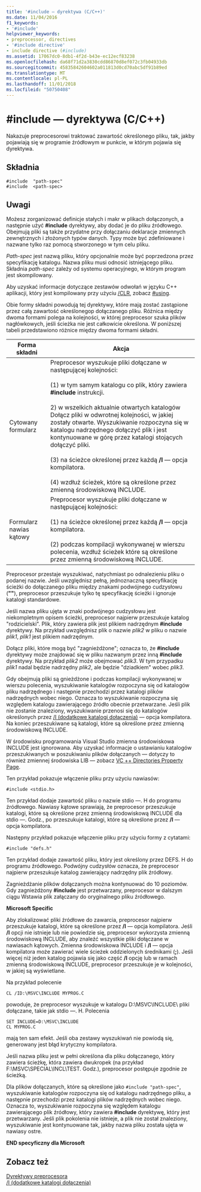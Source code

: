```yaml
---
title: '#include — dyrektywa (C/C++)'
ms.date: 11/04/2016
f1_keywords:
- '#include'
helpviewer_keywords:
- preprocessor, directives
- '#include directive'
- include directive (#include)
ms.assetid: 17067dc0-8db1-4f2d-b43e-ec12ecf83238
ms.openlocfilehash: da68f71d2a3830cdd86870d8ef072c3fb04933db
ms.sourcegitcommit: 45835842604602a011813d0cd70abc5df91b89ed
ms.translationtype: MT
ms.contentlocale: pl-PL
ms.lasthandoff: 11/01/2018
ms.locfileid: "50750408"
---
```

# <a name="include-directive-cc"></a>#include — dyrektywa (C/C++)

Nakazuje preprocesorowi traktować zawartość określonego pliku, tak, jakby pojawiają się w programie źródłowym w punkcie, w którym pojawia się dyrektywa.

## <a name="syntax"></a>Składnia

```
#include  "path-spec"
#include  <path-spec>
```

## <a name="remarks"></a>Uwagi

Możesz zorganizować definicje stałych i makr w plikach dołączonych, a następnie użyć **#include** dyrektywy, aby dodać je do pliku źródłowego. Obejmują pliki są także przydatne przy dołączaniu deklaracje zmiennych zewnętrznych i złożonych typów danych. Typy może być zdefiniowane i nazwane tylko raz pomocą stworzonego w tym celu pliku.

*Path-spec* jest nazwą pliku, który opcjonalnie może być poprzedzona przez specyfikację katalogu. Nazwa pliku musi odnosić istniejącego pliku. Składnia *path-spec* zależy od systemu operacyjnego, w którym program jest skompilowany.

Aby uzyskać informacje dotyczące zestawów odwołań w języku C++ aplikacji, który jest kompilowany przy użyciu [/CLR](../build/reference/clr-common-language-runtime-compilation.md), zobacz [#using](../preprocessor/hash-using-directive-cpp.md).

Obie formy składni powodują tej dyrektywy, które mają zostać zastąpione przez całą zawartość określonegop dołączanego pliku. Różnica między dwoma formami polega na kolejności, w której preprocesor szuka plików nagłówkowych, jeśli ścieżka nie jest całkowicie określona. W poniższej tabeli przedstawiono różnice między dwoma formami składni.

|Forma składni|Akcja|
|---|------------|
|Cytowany formularz|Preprocesor wyszukuje pliki dołączane w następującej kolejności:<br/><br/> (1) w tym samym katalogu co plik, który zawiera **#include** instrukcji.<br/><br/> 2) w wszelkich aktualnie otwartych katalogów Dołącz pliki w odwrotnej kolejności, w jakiej zostały otwarte. Wyszukiwanie rozpoczyna się w katalogu nadrzędnego dołączyć plik i jest kontynuowane w górę przez katalogi stojących dołączyć pliki.<br/><br/> (3) na ścieżce określonej przez każdą **/I** — opcja kompilatora.<br/><br/> (4) wzdłuż ścieżek, które są określone przez zmienną środowiskową INCLUDE.|
|Formularz nawias kątowy|Preprocesor wyszukuje pliki dołączane w następującej kolejności:<br/><br/> (1) na ścieżce określonej przez każdą **/I** — opcja kompilatora.<br/><br/> (2) podczas kompilacji wykonywanej w wierszu polecenia, wzdłuż ścieżek które są określone przez zmienną środowiskową INCLUDE.|

Preprocesor przestaje wyszukiwać, natychmiast po odnalezieniu pliku o podanej nazwie. Jeśli uwzględnisz pełną, jednoznaczną specyfikację ścieżki do dołączanego pliku między znakami podwójnego cudzysłowu (**""**), preprocesor przeszukuje tylko tę specyfikację ścieżki i ignoruje katalogi standardowe.

Jeśli nazwa pliku ujęta w znaki podwójnego cudzysłowu jest niekompletnym opisem ścieżki, preprocesor najpierw przeszukuje katalog "rodzicielski". Plik, który zawiera plik jest plikiem nadrzędnym **#include** dyrektywy. Na przykład uwzględnisz plik o nazwie *plik2* w pliku o nazwie *plik1*, *plik1* jest plikiem nadrzędnym.

Dołącz pliki, które mogą być "zagnieżdżone"; oznacza to, że **#include** dyrektywy może znajdować się w pliku nazwanym przez inną **#include** dyrektywy. Na przykład *plik2* może obejmować *plik3*. W tym przypadku *plik1* nadal będzie nadrzędny *plik2*, ale będzie "dziadkiem" wobec *plik3*.

Gdy obejmują pliki są gnieżdżone i podczas kompilacji wykonywanej w wierszu polecenia, wyszukiwanie katalogów rozpoczyna się od katalogów pliku nadrzędnego i następnie przechodzi przez katalogi plików nadrzędnych wobec niego. Oznacza to wyszukiwanie rozpoczyna się względem katalogu zawierającego źródło obecnie przetwarzane. Jeśli plik nie zostanie znaleziony, wyszukiwanie przenosi się do katalogów określonych przez [/I (dodatkowe katalogi dołączenia)](../build/reference/i-additional-include-directories.md) — opcja kompilatora. Na koniec przeszukiwane są katalogi, które są określone przez zmienną środowiskową INCLUDE.

W środowisku programowania Visual Studio zmienna środowiskowa INCLUDE jest ignorowana. Aby uzyskać informacje o ustawianiu katalogów przeszukiwanych w poszukiwaniu plików dołączanych — dotyczy to również zmiennej środowiska LIB — zobacz [VC ++ Directories Property Page](../ide/vcpp-directories-property-page.md).

Ten przykład pokazuje włączenie pliku przy użyciu nawiasów:

```
#include <stdio.h>
```

Ten przykład dodaje zawartość pliku o nazwie stdio —. H do programu źródłowego. Nawiasy kątowe sprawiają, że preprocesor przeszukuje katalogi, które są określone przez zmienną środowiskową INCLUDE dla stdio —. Godz., po przeszukuje katalogi, które są określone przez **/I** — opcja kompilatora.

Następny przykład pokazuje włączenie pliku przy użyciu formy z cytatami:

```
#include "defs.h"
```

Ten przykład dodaje zawartość pliku, który jest określony przez DEFS. H do programu źródłowego. Podwójny cudzysłów oznacza, że preprocesor najpierw przeszukuje katalog zawierający nadrzędny plik źródłowy.

Zagnieżdżanie plików dołączanych można kontynuować do 10 poziomów. Gdy zagnieżdżony **#include** jest przetwarzany, preprocesor w dalszym ciągu Wstawia plik załączany do oryginalnego pliku źródłowego.

**Microsoft Specific**

Aby zlokalizować pliki źródłowe do zawarcia, preprocesor najpierw przeszukuje katalogi, które są określone przez **/I** — opcja kompilatora. Jeśli **/I** opcji nie istnieje lub nie powiedzie się, preprocesor wykorzysta zmienną środowiskową INCLUDE, aby znaleźć wszystkie pliki dołączane w nawiasach kątowych. Zmienna środowiskowa INCLUDE i **/I** — opcja kompilatora może zawierać wiele ścieżek oddzielonych średnikami (**;**). Jeśli więcej niż jeden katalog pojawia się jako część **/I** opcję lub w ramach zmienną środowiskową INCLUDE, preprocesor przeszukuje je w kolejności, w jakiej są wyświetlane.

Na przykład polecenie

```
CL /ID:\MSVC\INCLUDE MYPROG.C
```

powoduje, że preprocesor wyszukuje w katalogu D:\MSVC\INCLUDE\ pliki dołączane, takie jak stdio —. H. Polecenia

```
SET INCLUDE=D:\MSVC\INCLUDE
CL MYPROG.C
```

mają ten sam efekt. Jeśli oba zestawy wyszukiwań nie powiodą się, generowany jest błąd krytyczny kompilatora.

Jeśli nazwa pliku jest w pełni określona dla pliku dołączanego, który zawiera ścieżkę, która zawiera dwukropek (na przykład F:\MSVC\SPECIAL\INCL\TEST. Godz.), preprocesor postępuje zgodnie ze ścieżką.

Dla plików dołączanych, które są określone jako `#include "path-spec"`, wyszukiwanie katalogów rozpoczyna się od katalogu nadrzędnego pliku, a następnie przechodzi przez katalogi plików nadrzędnych wobec niego. Oznacza to, wyszukiwanie rozpoczyna się względem katalogu zawierającego plik źródłowy, który zawiera **#include** dyrektywę, który jest przetwarzany. Jeśli plik pokolenia nie istnieje, a plik nie został znaleziony, wyszukiwanie jest kontynuowane tak, jakby nazwa pliku została ujęta w nawiasy ostre.

**END specyficzny dla Microsoft**

## <a name="see-also"></a>Zobacz też

[Dyrektywy preprocesora](../preprocessor/preprocessor-directives.md)<br/>
[/I (dodatkowe katalogi dołączenia)](../build/reference/i-additional-include-directories.md)<br/>
